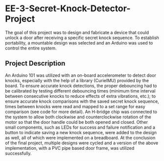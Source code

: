 # EE-3-Secret-Knock-Detector-Project
The goal of this project was to design and fabricate a device that could unlock a door after receiving a specific secret knock sequence. 
To establish portability, a mountable design was selected and an Arduino was used to control the entire system. 

## Project Description
An Arduino 101 was utilized with an on-board accelerometer to detect door knocks, especially with the help of a library (CurieIMU)
provided by the board. To ensure accurate knock detections, the proper debouncing had to be calibrated by testing different debouncing
times (minimum time interval between consecutive knocks to reduce effects of extra vibrations, etc.); to ensure accurate knock comparisons
with the saved secret knock sequence, times between knocks were read and mapped to a set range for easy comparison (see code for more 
detail). An H-bridge chip was connected to the system to allow both clockwise and counterclockwise rotation of the motor so that the door 
handle could be both opened and closed. Other small components, such as LEDs for success and failure notification and a button to indicate 
saving a new knock sequence, were added to the design as well, all of which were implemented on a breadboard.
At the conclusion of the final project, multiple designs were cycled and a version of the above implementation, with a PVC pipe based door
frame, was utilized successfully.
